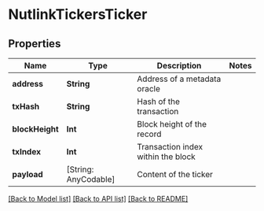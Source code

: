 # NutlinkTickersTicker

## Properties
Name | Type | Description | Notes
------------ | ------------- | ------------- | -------------
**address** | **String** | Address of a metadata oracle | 
**txHash** | **String** | Hash of the transaction | 
**blockHeight** | **Int** | Block height of the record | 
**txIndex** | **Int** | Transaction index within the block | 
**payload** | [String: AnyCodable] | Content of the ticker | 

[[Back to Model list]](../README.md#documentation-for-models) [[Back to API list]](../README.md#documentation-for-api-endpoints) [[Back to README]](../README.md)


